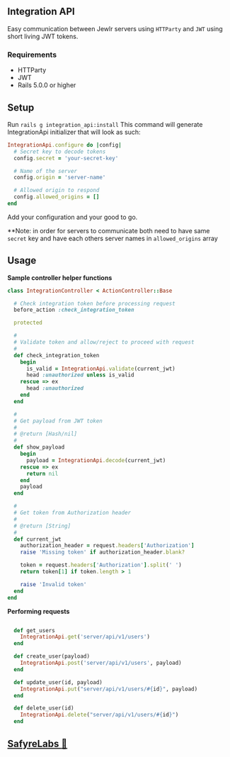 ## Integration API

Easy communication between Jewlr servers using `HTTParty` and `JWT` using short living JWT tokens.

### Requirements
- HTTParty
- JWT
- Rails 5.0.0 or higher

## Setup

Run `rails g integration_api:install`
This command will generate IntegrationApi initializer that will look as such:

```ruby
IntegrationApi.configure do |config|
  # Secret key to decode tokens
  config.secret = 'your-secret-key'

  # Name of the server
  config.origin = 'server-name'

  # Allowed origin to respond
  config.allowed_origins = []
end

```

Add your configuration and your good to go.

**Note: in order for servers to communicate both need to have same `secret` key and have each others server names in `allowed_origins` array

## Usage

**Sample controller helper functions**
```ruby
class IntegrationController < ActionController::Base

  # Check integration token before processing request
  before_action :check_integration_token

  protected

  #
  # Validate token and allow/reject to proceed with request
  #
  def check_integration_token
    begin
      is_valid = IntegrationApi.validate(current_jwt)
      head :unauthorized unless is_valid
    rescue => ex
      head :unauthorized
    end
  end

  #
  # Get payload from JWT token
  #
  # @return [Hash/nil]
  #
  def show_payload
    begin
      payload = IntegrationApi.decode(current_jwt)
    rescue => ex
      return nil
    end
    payload
  end

  #
  # Get token from Authorization header
  #
  # @return [String]
  #
  def current_jwt
    authorization_header = request.headers['Authorization']
    raise 'Missing token' if authorization_header.blank?

    token = request.headers['Authorization'].split(' ')
    return token[1] if token.length > 1

    raise 'Invalid token'
  end
end

```


**Performing requests**

```ruby

  def get_users
    IntegrationApi.get('server/api/v1/users')
  end

  def create_user(payload)
    IntegrationApi.post('server/api/v1/users', payload)
  end

  def update_user(id, payload)
    IntegrationApi.put("server/api/v1/users/#{id}", payload)
  end

  def delete_user(id)
    IntegrationApi.delete("server/api/v1/users/#{id}")
  end

```

## [SafyreLabs :gem: ](https://www.safyrelabs.com/)